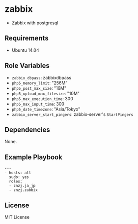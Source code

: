 # zabbix

- Zabbix with postgresql

## Requirements

- Ubuntu 14.04

## Role Variables

- `zabbix_dbpass`: zabbixdbpass
- `php5_memory_limit`: "256M"
- `php5_post_max_size`: "16M"
- `php5_upload_max_filesize`: "10M"
- `php5_max_execution_time`: 300
- `php5_max_input_time`: 300
- `php5_date_timezone`: "Asia/Tokyo"
- `zabbix_server_start_pingers`: zabbix-server's `StartPingers`

## Dependencies

None.

## Example Playbook

    ---
    - hosts: all
      sudo: yes
      roles:
      - znzj.ja_jp
      - znzj.zabbix

## License

MIT License
